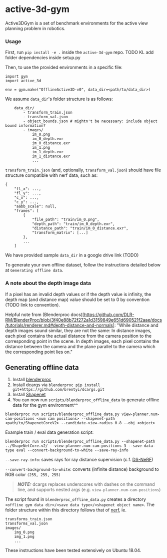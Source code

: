 # active-3d-gym
Active3DGym is a set of benchmark environments for the active view planning problem in robotics.


### Usage

First, run `pip install -e .` inside the `active-3d-gym` repo.
TODO KL add folder dependencies inside setup.py

Then, to use the provided environments in a specific file:

```
import gym
import active_3d

env = gym.make("OfflineActive3D-v0", data_dir=<path/to/data_dir>)
```

We assume `data_dir`'s folder structure is as follows:

```
    data_dir/
        - transform_train.json
        - transform_val.json
        - object_bounds.json # mightn't be necessary: include object bound information?
        - images/
            im_0.png
            im_0_depth.exr
            im_0_distance.exr
            im_1.png
            im_1_depth.exr
            im_1_distance.exr
            ...
```

`transform_train.json` (and, optionally, `transform_val.json`) should have file structure compatible with nerf data, such as:

```
{
    "fl_x": ...,
    "fl_y": ...,
    "c_x": ...,
    "c_y": ...,
    "aabb_scale": null,
    "frames": [
        {
            "file_path": "train/im_0.png",
            "depth_path": "train/im_0_depth.exr",
            "distance_path": "train/im_0_distance.exr",
            "transform_matrix": [...]
        }, 
        ...
    ]
```

We have provided sample `data_dir` in a google drive link (TODO)

To generate your own offline dataset, follow the instructions detailed below at `Generating offline data`.

### A note about the depth image data

If a pixel has an invalid depth values or if the depth value is infinity, the depth map (and distance map) value should be set to 0 by convention (TODO link to convention). 

Helpful note from (Blenderproc docs)[https://github.com/DLR-RM/BlenderProc/blob/3f40e88b72f272a1d3159849e651d690521f2aae/docs/tutorials/renderer.md#depth-distance-and-normals]: "While distance and depth images sound similar, they are not the same: In distance images, each pixel contains the actual distance from the camera position to the corresponding point in the scene. In depth images, each pixel contains the distance between the camera and the plane parallel to the camera which the corresponding point lies on."


## Generating offline data
1. Install [blenderproc](https://github.com/DLR-RM/BlenderProc)
2. Install dcargs via `blenderproc pip install git+https://github.com/brentyi/dcargs.git`
3. Install [Shapenet](http://www.shapenet.org/)
4. You can now run `scripts/blenderproc_offline_data` to generate offline data for the gym environment^^
```
blenderproc run scripts/blenderproc_offline_data.py view-planner.num-cam-positions <num cam positions> --shapenet-path <path/to/ShapenetCoreV2> --candidate-view-radius 0.8 --obj <object>
```

Example train / eval data generation script:

```
blenderproc run scripts/blenderproc_offline_data.py --shapenet-path ../ShapeNetCore.v2/ --view-planner.num-cam-positions 3 --save-data-type eval --convert-background-to-white --save-ray-info
```

`--save-ray-info`: saves rays for ray distance supervision (c.f. [DS-NeRF](https://github.com/dunbar12138/DSNeRF))

`--convert-background-to-white`: converts (infinite distance) background to RGB color `(255, 255, 255)`

> **_NOTE:_** dcargs replaces underscores with dashes on the command line, and supports nested args (e.g. `view-planner.num-cam-positions`)

The script found in `blenderproc_offline_data.py` creates a directory `<offline gym data dir>/<save data type>/<shapenet object name>`. The folder structure within this directory follows that of [nerf](https://github.com/bmild/nerf), ie.  

    transforms_train.json
    transforms_val.json
    images/
        img_0.png
        img_1.png
        ...

These instructions have been tested extensively on Ubuntu 18.04.
